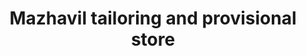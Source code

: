 ---
title: "Mazhavil tailoring and provisional store"
url: /kollam/mazhavil-tailoring-and-provisional-store/
shop: Schneiderei
---